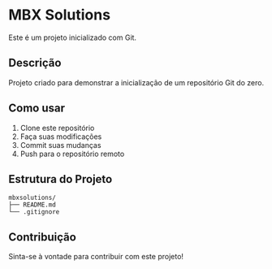 # MBX Solutions

Este é um projeto inicializado com Git.

## Descrição

Projeto criado para demonstrar a inicialização de um repositório Git do zero.

## Como usar

1. Clone este repositório
2. Faça suas modificações
3. Commit suas mudanças
4. Push para o repositório remoto

## Estrutura do Projeto

```
mbxsolutions/
├── README.md
└── .gitignore
```

## Contribuição

Sinta-se à vontade para contribuir com este projeto! 